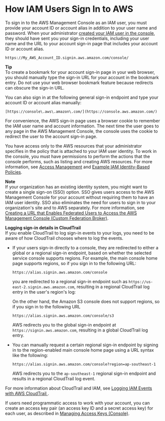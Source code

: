 # How IAM Users Sign In to AWS<a name="id_users_sign-in"></a>

To sign in to the AWS Management Console as an IAM user, you must provide your account ID or account alias in addition to your user name and password\. When your administrator [created your IAM user in the console](id_users_create.md#id_users_create_console), they should have sent you your sign\-in credentials, including your user name and the URL to your account sign\-in page that includes your account ID or account alias\. 

```
https://My_AWS_Account_ID.signin.aws.amazon.com/console/
```

**Tip**  
To create a bookmark for your account sign\-in page in your web browser, you should manually type the sign\-in URL for your account in the bookmark entry\. Do not use your web browser bookmark feature because redirects can obscure the sign\-in URL\. 

You can also sign in at the following general sign\-in endpoint and type your account ID or account alias manually:

```
[https://console\.aws\.amazon\.com/](https://console.aws.amazon.com/)
```

For convenience, the AWS sign\-in page uses a browser cookie to remember the IAM user name and account information\. The next time the user goes to any page in the AWS Management Console, the console uses the cookie to redirect the user to the account sign\-in page\.

You have access only to the AWS resources that your administrator specifies in the policy that is attached to your IAM user identity\. To work in the console, you must have permissions to perform the actions that the console performs, such as listing and creating AWS resources\. For more information, see [Access Management](access.md) and [Example IAM Identity\-Based Policies](access_policies_examples.md)\.

**Note**  
If your organization has an existing identity system, you might want to create a single sign\-on \(SSO\) option\. SSO gives users access to the AWS Management Console for your account without requiring them to have an IAM user identity\. SSO also eliminates the need for users to sign in to your organization's site and to AWS separately\. For more information, see [Creating a URL that Enables Federated Users to Access the AWS Management Console \(Custom Federation Broker\)](id_roles_providers_enable-console-custom-url.md)\. 

**Logging sign\-in details in CloudTrail**  
If you enable CloudTrail to log sign\-in events to your logs, you need to be aware of how CloudTrail chooses where to log the events\.
+ If your users sign\-in directly to a console, they are redirected to either a global or a regional sign\-in endpoint, based on whether the selected service console supports regions\. For example, the main console home page supports regions, so if you sign in to the following URL:

  ```
  https://alias.signin.aws.amazon.com/console
  ```

  you are redirected to a regional sign\-in endpoint such as `https://us-east-2.signin.aws.amazon.com`, resulting in a regional CloudTrail log entry in the user's region's log:

  On the other hand, the Amazon S3 console does not support regions, so if you sign in to the following URL

  ```
  https://alias.signin.aws.amazon.com/console/s3
  ```

  AWS redirects you to the global sign\-in endpoint at `https://signin.aws.amazon.com`, resulting in a global CloudTrail log entry\.
+ You can manually request a certain regional sign\-in endpoint by signing in to the region\-enabled main console home page using a URL syntax like the following:

  ```
  https://alias.signin.aws.amazon.com/console?region=ap-southeast-1
  ```

  AWS redirects you to the `ap-southeast-1` regional sign\-in endpoint and results in a regional CloudTrail log event\.

For more information about CloudTrail and IAM, see [Logging IAM Events with AWS CloudTrail ](https://docs.aws.amazon.com/IAM/latest/UserGuide/cloudtrail-integration.html)\.

If users need programmatic access to work with your account, you can create an access key pair \(an access key ID and a secret access key\) for each user, as described in [Managing Access Keys \(Console\)](id_credentials_access-keys.md#Using_CreateAccessKey)\.